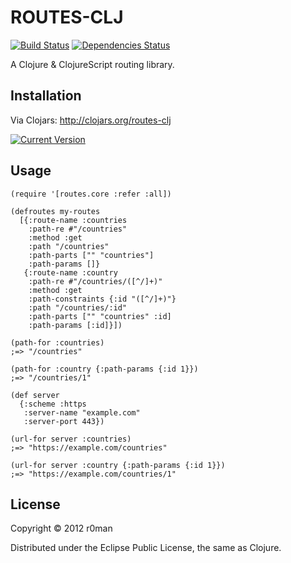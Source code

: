 # ROUTES-CLJ
  [![Build Status](https://travis-ci.org/r0man/routes-clj.png)](https://travis-ci.org/r0man/routes-clj)
  [![Dependencies Status](http://jarkeeper.com/r0man/routes-clj/status.png)](http://jarkeeper.com/r0man/routes-clj)

A Clojure & ClojureScript routing library.

## Installation

Via Clojars: http://clojars.org/routes-clj

[![Current Version](https://clojars.org/routes-clj/latest-version.svg)](https://clojars.org/routes-clj)

## Usage

```
(require '[routes.core :refer :all])

(defroutes my-routes
  [{:route-name :countries
    :path-re #"/countries"
    :method :get
    :path "/countries"
    :path-parts ["" "countries"]
    :path-params []}
   {:route-name :country
    :path-re #"/countries/([^/]+)"
    :method :get
    :path-constraints {:id "([^/]+)"}
    :path "/countries/:id"
    :path-parts ["" "countries" :id]
    :path-params [:id]}])

(path-for :countries)
;=> "/countries"

(path-for :country {:path-params {:id 1}})
;=> "/countries/1"

(def server
  {:scheme :https
   :server-name "example.com"
   :server-port 443})

(url-for server :countries)
;=> "https://example.com/countries"

(url-for server :country {:path-params {:id 1}})
;=> "https://example.com/countries/1"
```

## License

Copyright © 2012 r0man

Distributed under the Eclipse Public License, the same as Clojure.
